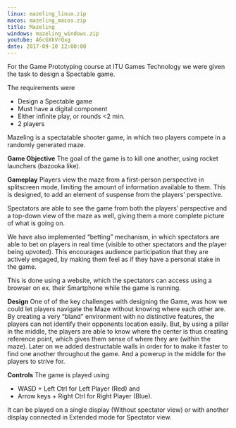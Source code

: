 ```yaml
---
linux: mazeling_linux.zip
macos: mazeling_macos.zip
title: Mazeling
windows: mazeling_windows.zip
youtube: A6cGXkVrQxg
date: 2017-09-10 12:00:00
---
```


For the Game Prototyping course at ITU Games Technology we were given the task to design a Spectable game.

The requirements were

- Design a Spectable game
- Must have a digital component
- Either infinite play, or rounds <2 min.
- 2 players

Mazeling is a spectatable shooter game, in which two players compete in a randomly generated maze.

**Game Objective**
The goal of the game is to kill one another, using rocket launchers (bazooka like). 

**Gameplay**
Players view the maze from a first-person perspective in splitscreen mode, limiting the amount of information available to them. This is designed, to add an element of suspense from the players’ perspective. 

Spectators are able to see the game from both the players’ perspective and a top-down view of the maze as well, giving them a more complete picture of what is going on. 
 
We have also implemented “betting” mechanism, in which spectators are able to bet on players in real time (visible to other spectators and the player being upvoted). This  encourages audience participation that they are  actively engaged, by making them feel as if they have a personal stake in the game. 

This is done using a website, which the spectators can access using a browser on ex. their Smartphone while the game is running.

**Design**
One of of the key challenges with designing the Game, was how we could let players navigate the Maze without knowing where each other are. By creating a very “bland” environment with no distinctive features, the players can not identify their opponents location easily. 
But, by using a pillar in the middle, the players are able to know where the center is thus creating reference point, which gives them sense of where they are (within the maze).
Later on we added destructable walls in order for to make it faster to find one another throughout the game. And a powerup in the middle for the players to strive for.

**Controls**
The game is played using 

- WASD + Left Ctrl for Left Player (Red) and 
- Arrow keys + Right Ctrl for Right Player (Blue). 

It can be played on a single display (Without spectator view) or with another display connected in Extended mode for Spectator view.